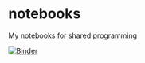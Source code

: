 # notebooks
My notebooks for shared programming

[![Binder](https://mybinder.org/badge_logo.svg)](https://mybinder.org/v2/gh/sr6033/notebooks/master)